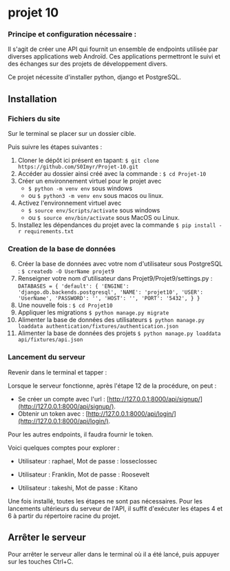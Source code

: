 # projet 10


### Principe et configuration nécessaire :
Il s'agit de créer une API qui fournit un ensemble de endpoints utilisée par diverses applications web Androïd. Ces applications permettront le suivi et des échanges sur des projets de développement divers.

Ce projet nécessite d'installer python, django et PostgreSQL.

## Installation
### Fichiers du site
Sur le terminal se placer sur un dossier cible.

Puis suivre les étapes suivantes :
1. Cloner le dépôt ici présent en tapant: `$ git clone https://github.com/S0Imyr/Projet-10.git`
2. Accéder au dossier ainsi créé avec la commande : `$ cd Projet-10`
3. Créer un environnement virtuel pour le projet avec 
    - `$ python -m venv env` sous windows 
    - ou `$ python3 -m venv env` sous macos ou linux.
4. Activez l'environnement virtuel avec 
    - `$ source env/Scripts/activate` sous windows 
    - ou `$ source env/bin/activate` sous MacOS ou Linux.
5. Installez les dépendances du projet avec la commande `$ pip install -r requirements.txt`


### Creation de la base de données

6. Créer la base de données avec votre nom d'utilisateur sous PostgreSQL : `$ createdb -O UserName projet9`
7. Renseigner votre nom d'utilisateur dans Projet9/Projet9/settings.py :
`DATABASES = {
    'default': {
        'ENGINE': 'django.db.backends.postgresql',
        'NAME': 'projet10',
        'USER': 'UserName',
        'PASSWORD': '',
        'HOST': '',
        'PORT': '5432',
    }
}`
8. Une nouvelle fois : `$ cd Projet10`
9. Appliquer les migrations `$ python manage.py migrate`
10. Alimenter la base de données des utilisateurs `$ python manage.py loaddata authentication/fixtures/authentication.json`
11. Alimenter la base de données des projets `$ python manage.py loaddata api/fixtures/api.json`

### Lancement du serveur
Revenir dans le terminal et tapper :

Lorsque le serveur fonctionne, après l'étape 12 de la procédure, on peut :
 - Se créer un compte avec l'url : [http://127.0.0.1:8000/api/signup/](http://127.0.0.1:8000/api/signup/).
 - Obtenir un token avec : [http://127.0.0.1:8000/api/login/](http://127.0.0.1:8000/api/login/).

Pour les autres endpoints, il faudra fournir le token.

Voici quelques comptes pour explorer :
  - Utilisateur : raphael, 
  Mot de passe : losseclossec

  - Utilisateur : Franklin, 
  Mot de passe : Roosevelt

  - Utilisateur : takeshi, 
  Mot de passe : Kitano

Une fois installé, toutes les étapes ne sont pas nécessaires. Pour les lancements ultérieurs du serveur de l'API, il suffit d'exécuter les étapes 4 et 6 à partir du répertoire racine du projet.

## Arrêter le serveur

Pour arrêter le serveur aller dans le terminal où il a été lancé, puis appuyer sur les touches Ctrl+C.